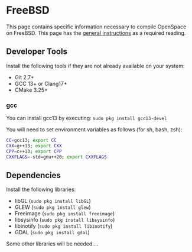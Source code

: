 # FreeBSD
This page contains specific information necessary to compile OpenSpace on FreeBSD. This page has the [general instructions](index) as a required reading.

## Developer Tools
Install the following tools if they are not already available on your system:
  - Git 2.7+
  - GCC 13+ or Clang17+
  - CMake 3.25+

### gcc
You can install gcc13 by executing: `sudo pkg install gcc13-devel`

You will need to set environment variables as follows (for sh, bash, zsh):
```bash
CC=gcc13; export CC
CXX=g++13; export CXX
CPP=c++13; export CPP
CXXFLAGS=-std=gnu++20; export CXXFLAGS
```

## Dependencies
Install the following libraries:
 - libGL (`sudo pkg install libGL`)
 - GLEW (`sudo pkg install glew`)
 - Freeimage (`sudo pkg install freeimage`)
 - libsysinfo (`sudo pkg install libsysinfo`)
 - libinotify (`sudo pkg install libinotify`)
 - GDAL (`sudo pkg install gdal`)

Some other libraries will be needed....
